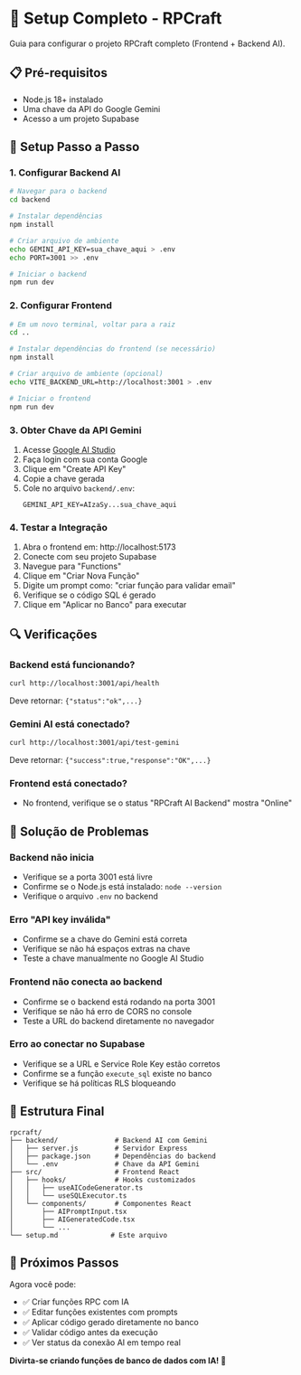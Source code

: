 # 🚀 Setup Completo - RPCraft

Guia para configurar o projeto RPCraft completo (Frontend + Backend AI).

## 📋 Pré-requisitos

- Node.js 18+ instalado
- Uma chave da API do Google Gemini
- Acesso a um projeto Supabase

## 🔧 Setup Passo a Passo

### 1. **Configurar Backend AI**

```bash
# Navegar para o backend
cd backend

# Instalar dependências
npm install

# Criar arquivo de ambiente
echo GEMINI_API_KEY=sua_chave_aqui > .env
echo PORT=3001 >> .env

# Iniciar o backend
npm run dev
```

### 2. **Configurar Frontend** 

```bash
# Em um novo terminal, voltar para a raiz
cd ..

# Instalar dependências do frontend (se necessário)
npm install

# Criar arquivo de ambiente (opcional)
echo VITE_BACKEND_URL=http://localhost:3001 > .env

# Iniciar o frontend
npm run dev
```

### 3. **Obter Chave da API Gemini**

1. Acesse [Google AI Studio](https://aistudio.google.com/app/apikey)
2. Faça login com sua conta Google
3. Clique em "Create API Key" 
4. Copie a chave gerada
5. Cole no arquivo `backend/.env`:
   ```
   GEMINI_API_KEY=AIzaSy...sua_chave_aqui
   ```

### 4. **Testar a Integração**

1. Abra o frontend em: http://localhost:5173
2. Conecte com seu projeto Supabase
3. Navegue para "Functions" 
4. Clique em "Criar Nova Função"
5. Digite um prompt como: "criar função para validar email"
6. Verifique se o código SQL é gerado
7. Clique em "Aplicar no Banco" para executar

## 🔍 Verificações

### Backend está funcionando?
```bash
curl http://localhost:3001/api/health
```
Deve retornar: `{"status":"ok",...}`

### Gemini AI está conectado?
```bash
curl http://localhost:3001/api/test-gemini
```
Deve retornar: `{"success":true,"response":"OK",...}`

### Frontend está conectado?
- No frontend, verifique se o status "RPCraft AI Backend" mostra "Online"

## 🚨 Solução de Problemas

### Backend não inicia
- Verifique se a porta 3001 está livre
- Confirme se o Node.js está instalado: `node --version`
- Verifique o arquivo `.env` no backend

### Erro "API key inválida"
- Confirme se a chave do Gemini está correta
- Verifique se não há espaços extras na chave
- Teste a chave manualmente no Google AI Studio

### Frontend não conecta ao backend
- Confirme se o backend está rodando na porta 3001
- Verifique se não há erro de CORS no console
- Teste a URL do backend diretamente no navegador

### Erro ao conectar no Supabase
- Verifique se a URL e Service Role Key estão corretos
- Confirme se a função `execute_sql` existe no banco
- Verifique se há políticas RLS bloqueando

## 📁 Estrutura Final

```
rpcraft/
├── backend/              # Backend AI com Gemini
│   ├── server.js         # Servidor Express
│   ├── package.json      # Dependências do backend
│   └── .env              # Chave da API Gemini
├── src/                  # Frontend React
│   ├── hooks/            # Hooks customizados
│   │   ├── useAICodeGenerator.ts
│   │   └── useSQLExecutor.ts
│   └── components/       # Componentes React
│       ├── AIPromptInput.tsx
│       ├── AIGeneratedCode.tsx
│       └── ...
└── setup.md             # Este arquivo
```

## 🎯 Próximos Passos

Agora você pode:
- ✅ Criar funções RPC com IA
- ✅ Editar funções existentes com prompts
- ✅ Aplicar código gerado diretamente no banco
- ✅ Validar código antes da execução
- ✅ Ver status da conexão AI em tempo real

**Divirta-se criando funções de banco de dados com IA! 🚀** 